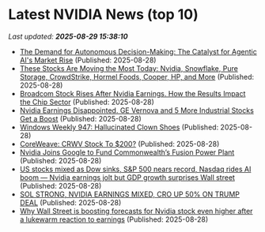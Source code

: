 # Latest NVIDIA News (top 10)
_Last updated: **2025-08-29 15:38:10**_

- [The Demand for Autonomous Decision-Making: The Catalyst for Agentic AI's Market Rise](https://www.globenewswire.com/news-release/2025/08/28/3140977/28124/en/The-Demand-for-Autonomous-Decision-Making-The-Catalyst-for-Agentic-AI-s-Market-Rise.html) (Published: 2025-08-28)
- [These Stocks Are Moving the Most Today: Nvidia, Snowflake, Pure Storage, CrowdStrike, Hormel Foods, Cooper, HP, and More](https://biztoc.com/x/3454114aca2e2c6e) (Published: 2025-08-28)
- [Broadcom Stock Rises After Nvidia Earnings. How the Results Impact the Chip Sector](https://biztoc.com/x/b589601aa1b3c8ef) (Published: 2025-08-28)
- [Nvidia Earnings Disappointed. GE Vernova and 5 More Industrial Stocks Get a Boost](https://biztoc.com/x/7604d51db030ca6d) (Published: 2025-08-28)
- [Windows Weekly 947: Hallucinated Clown Shoes](https://www.thurrott.com/podcasts/windows-weekly/325160/windows-weekly-947-hallucinated-clown-shoes) (Published: 2025-08-28)
- [CoreWeave: CRWV Stock To $200?](https://www.forbes.com/sites/greatspeculations/2025/08/28/coreweave-crwv-stock-to-200/) (Published: 2025-08-28)
- [Nvidia Joins Google to Fund Commonwealth’s Fusion Power Plant](https://biztoc.com/x/51955b97e95c2d9d) (Published: 2025-08-28)
- [US stocks mixed as Dow sinks, S&P 500 nears record, Nasdaq rides AI boom — Nvidia earnings jolt but GDP growth surprises Wall street](https://economictimes.indiatimes.com/news/international/us/us-stocks-mixed-as-dow-sinks-sp-500-nears-record-nasdaq-rides-ai-boom-nvidia-earnings-jolt-but-gdp-growth-surprises-wall-street/articleshow/123567135.cms) (Published: 2025-08-28)
- [SOL STRONG, NVIDIA EARNINGS MIXED, CRO UP 50% ON TRUMP DEAL](https://decrypt.co/videos/interviews/PRUYO61s/sol-strong-nvidia-earnings-mixed-cro-up-50-on-trump-deal) (Published: 2025-08-28)
- [Why Wall Street is boosting forecasts for Nvidia stock even higher after a lukewarm reaction to earnings](https://www.businessinsider.com/nvidia-stock-price-nvda-outlook-wall-street-forecast-q2-earnings-2025-8) (Published: 2025-08-28)
